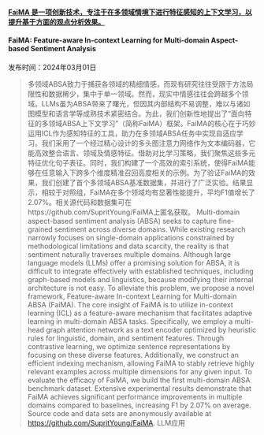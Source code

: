 #### [FaiMA 是一项创新技术，专注于在多领域情境下进行特征感知的上下文学习，以提升基于方面的观点分析效果。](https://arxiv.org/abs/2403.01063)
#### FaiMA: Feature-aware In-context Learning for Multi-domain Aspect-based Sentiment Analysis
发布时间：2024年03月01日
> 多领域ABSA致力于捕获各领域的精细情感，而现有研究往往受限于方法局限性和数据稀少，集中于单一领域。然而，现实中情感往往会跨越多个领域。LLMs虽为ABSA带来了曙光，但因其内部结构不易调整，难以与诸如图模型和语言学等成熟技术紧密结合。为此，我们创新性地提出了“面向特征的多领域ABSA上下文学习”（简称FaiMA）框架。FaiMA的核心在于巧妙运用ICL作为感知特征的工具，助力在多领域ABSA任务中实现自适应学习。我们采用了一个经过精心设计的多头图注意力网络作为文本编码器，它能高效整合语言、领域及情感特征。借助对比学习策略，我们聚焦这些多元特征优化句子表征。同时，我们构建了一个高效的索引系统，使得FaiMA能够在任意输入下跨多个维度精准召回高度相关的示例。为了验证FaiMA的效果，我们创建了首个多领域ABSA基准数据集，并进行了广泛实验。结果显示，相较于对照组，FaiMA在多个领域均有显著性能提升，平均F1值增长了2.07%。相关源代码和数据集可在https://github.com/SupritYoung/FaiMA上匿名获取。
> Multi-domain aspect-based sentiment analysis (ABSA) seeks to capture fine-grained sentiment across diverse domains. While existing research narrowly focuses on single-domain applications constrained by methodological limitations and data scarcity, the reality is that sentiment naturally traverses multiple domains. Although large language models (LLMs) offer a promising solution for ABSA, it is difficult to integrate effectively with established techniques, including graph-based models and linguistics, because modifying their internal architecture is not easy. To alleviate this problem, we propose a novel framework, Feature-aware In-context Learning for Multi-domain ABSA (FaiMA). The core insight of FaiMA is to utilize in-context learning (ICL) as a feature-aware mechanism that facilitates adaptive learning in multi-domain ABSA tasks. Specifically, we employ a multi-head graph attention network as a text encoder optimized by heuristic rules for linguistic, domain, and sentiment features. Through contrastive learning, we optimize sentence representations by focusing on these diverse features. Additionally, we construct an efficient indexing mechanism, allowing FaiMA to stably retrieve highly relevant examples across multiple dimensions for any given input. To evaluate the efficacy of FaiMA, we build the first multi-domain ABSA benchmark dataset. Extensive experimental results demonstrate that FaiMA achieves significant performance improvements in multiple domains compared to baselines, increasing F1 by 2.07% on average. Source code and data sets are anonymously available at https://github.com/SupritYoung/FaiMA.
LLM应用